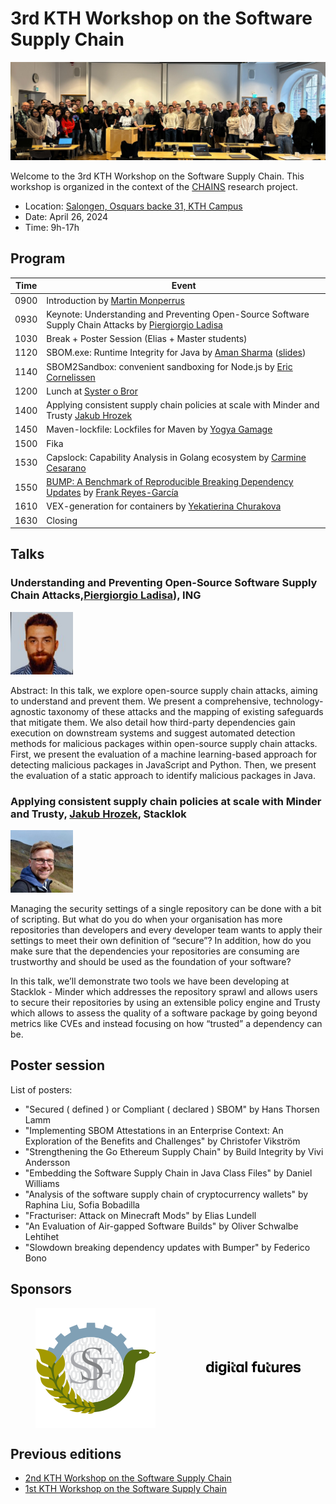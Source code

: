 <meta name="og:description" content="KTH hosts the 3rd CHAINS workshop where we have conversations about super cool research on software supply chain security and reliability. Check out our link to know more!">
<meta property="og:url" content="https://chains.proj.kth.se/software-supply-chain-workshop-3">
<meta property="og:image" content="https://avatars.githubusercontent.com/u/104410944?s=200&v=4">

# 3rd KTH Workshop on the Software Supply Chain
<p align="center">
    <img src="workshop_3_assets/website-group-picture.jpeg" alt="workshop cover image" width="1000px" />
</p>

Welcome to the 3rd KTH Workshop on the Software Supply Chain.
This workshop is organized in the context of the [CHAINS](https://chains.proj.kth.se/) research project.


* Location: [Salongen, Osquars backe 31, KTH Campus](https://www.kth.se/places/room/id/2ce773d5-3190-4588-8618-27ea2822000b)
* Date: April 26, 2024
* Time: 9h-17h

## Program

| Time | Event |
|------|-------|
| 0900 | Introduction by [Martin Monperrus](https://www.monperrus.net/martin/) |
| 0930 | Keynote: Understanding and Preventing Open-Source Software Supply Chain Attacks by [Piergiorgio Ladisa](https://scholar.google.com/citations?hl=it&user=LMHpRBkAAAAJ) |
| 1030 | Break + Poster Session (Elias + Master students) |
| 1120 | SBOM.exe: Runtime Integrity for Java by [Aman Sharma](https://algomaster99.github.io/) ([slides](https://algomaster99.github.io/talks/3rd-chains-workshop/slides.pdf)) |
| 1140 | SBOM2Sandbox: convenient sandboxing for Node.js by [Eric Cornelissen](https://ericcornelissen.dev/) |
| 1200 | Lunch at [Syster o Bror](https://systerobror.se/) |
| 1400 | Applying consistent supply chain policies at scale with Minder and Trusty [Jakub Hrozek](https://www.linkedin.com/in/jhrozek/?originalSubdomain=se) |
| 1450 | Maven-lockfile: Lockfiles for Maven by [Yogya Gamage](https://www.kth.se/profile/yogya)|
| 1500 | Fika |
| 1530 | Capslock: Capability Analysis in Golang ecosystem by [Carmine Cesarano](https://carminecesarano.github.io/) |
| 1550 | [BUMP: A Benchmark of Reproducible Breaking Dependency Updates](https://arxiv.org/abs/2401.09906) by [Frank Reyes-García](https://www.kth.se/profile/frankrg) |
| 1610 | VEX-generation for containers by [Yekatierina Churakova](https://www.kth.se/profile/yekchu?l=en) |
| 1630 | Closing |

## Talks

### Understanding and Preventing Open-Source Software Supply Chain Attacks,[Piergiorgio Ladisa](https://scholar.google.com/citations?hl=it&user=LMHpRBkAAAAJ)), ING

<img src="workshop_3_assets/piergiorgio_ladisa.jpeg" alt="Piergiorgio Ladisa" width=100px />

Abstract: In this talk, we explore open-source supply chain attacks, aiming to understand and prevent them. We present a comprehensive, technology-agnostic taxonomy of these attacks and the mapping of existing safeguards that mitigate them. We also detail how third-party dependencies gain execution on downstream systems and suggest automated detection methods for malicious packages within open-source supply chain attacks. First, we present the evaluation of a machine learning-based approach for detecting malicious packages in JavaScript and Python. Then, we present the evaluation of a static approach to identify malicious packages in Java.

### Applying consistent supply chain policies at scale with Minder and Trusty, [Jakub Hrozek](https://www.linkedin.com/in/jhrozek/?originalSubdomain=se), Stacklok

<img src="workshop_3_assets/jakub_hrozek.jpeg" alt="Jakub Hrozek" width=100px />

Managing the security settings of a single repository can be done with a bit of scripting. But what do you do when your organisation has more repositories than developers and every developer team wants to apply their settings to meet their own definition of “secure”? In addition, how do you make sure that the dependencies your repositories are consuming are trustworthy and should be used as the foundation of your software?

In this talk, we’ll demonstrate two tools we have been developing at Stacklok - Minder which addresses the repository sprawl and allows users to secure their repositories by using an extensible policy engine and Trusty which allows to assess the quality of a software package by going beyond metrics like CVEs and instead focusing on how “trusted” a dependency can be.

## Poster session

List of posters:
* "Secured ( defined ) or Compliant ( declared ) SBOM" by Hans Thorsen Lamm
* "Implementing SBOM Attestations in an Enterprise Context: An Exploration of the Benefits and Challenges" by Christofer Vikström
* "Strengthening the Go Ethereum Supply Chain" by Build Integrity by Vivi Andersson
* "Embedding the Software Supply Chain in Java Class Files" by Daniel Williams
* "Analysis of the software supply chain of cryptocurrency wallets" by Raphina Liu, Sofia Bobadilla
* "Fracturiser: Attack on Minecraft Mods" by Elias Lundell
* "An Evaluation of Air-gapped Software Builds" by Oliver Schwalbe Lehtihet
* "Slowdown breaking dependency updates with Bumper" by Federico Bono

## Sponsors

<div style="display: flex; justify-content: center;">
<img src="workshop_3_assets/ssf_logo.svg" alt="Imagen 2" style="width: 200; margin: auto;"/>
  <img src="workshop_3_assets/df_logo.png" alt="Imagen 1" style="max-width: 30%; margin: auto;"/> 
</div>

## Previous editions

- [2nd KTH Workshop on the Software Supply Chain](/software-supply-chain-workshop-2.md)
- [1st KTH Workshop on the Software Supply Chain](/software-suppply-chain-workshop-1.md)

